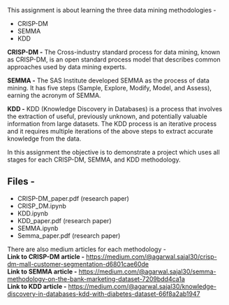 This assignment is about learning the three data mining methodologies - 
- CRISP-DM
- SEMMA
- KDD <br>

**CRISP-DM -** The Cross-industry standard process for data mining, known as CRISP-DM, is an open standard process model that describes common approaches used by data mining experts.<br>

**SEMMA -** The SAS Institute developed SEMMA as the process of data mining. It has five steps (Sample, Explore, Modify, Model, and Assess), earning the acronym of SEMMA.<br>

**KDD -** KDD (Knowledge Discovery in Databases) is a process that involves the extraction of useful, previously unknown, and potentially valuable information from large datasets. The KDD process is an iterative process and it requires multiple iterations of the above steps to extract accurate knowledge from the data.<br>
 
 In this assignment the objective is to demonstrate a project which uses all stages for each CRISP-DM, SEMMA, and KDD methodology.<br>
 ## Files -
 - CRISP-DM_paper.pdf (research paper)
 - CRISP_DM.ipynb
 - KDD.ipynb
 - KDD_paper.pdf (research paper)
 - SEMMA.ipynb
 - Semma_paper.pdf (research paper)

There are also medium articles for each methodology - <br>
**Link to CRISP-DM article -** https://medium.com/@agarwal.sajal30/crisp-dm-mall-customer-segmentation-d6801cae60de <br>
**Link to SEMMA article -** https://medium.com/@agarwal.sajal30/semma-methodology-on-the-bank-marketing-dataset-7209bdd4ca1a <br>
**Link to KDD article -** https://medium.com/@agarwal.sajal30/knowledge-discovery-in-databases-kdd-with-diabetes-dataset-66f8a2ab1947

